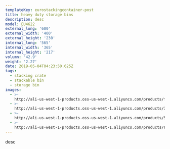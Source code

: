 ```yaml
---
templateKey: eurostackingcontainer-post
title: heavy duty storage bins
description: desc
model: EU4622
external_long: '600'
external_width: '400'
external_height: '230'
internal_long: '565'
internal_width: '365'
internal_height: '217'
volumn: '42.9'
weight: '2.27'
date: 2019-05-04T04:23:50.625Z
tags:
  - stacking crate
  - stackable bin
  - storage bin
images:
  - >-
    http://ali-us-west-1-products.oss-us-west-1.aliyuncs.com/products/f4f5403dcb24478a9f17b0ae932a54ab.jpg
  - >-
    http://ali-us-west-1-products.oss-us-west-1.aliyuncs.com/products/3a2fcd2ace734ef3aa7bdde68edab517.jpg
  - >-
    http://ali-us-west-1-products.oss-us-west-1.aliyuncs.com/products/5ba6911ade654f4fb25335ef9e6f0baf.jpg
  - >-
    http://ali-us-west-1-products.oss-us-west-1.aliyuncs.com/products/6eb25c71d8834867b33e3886e5bf76d3.jpg
---
```

desc
